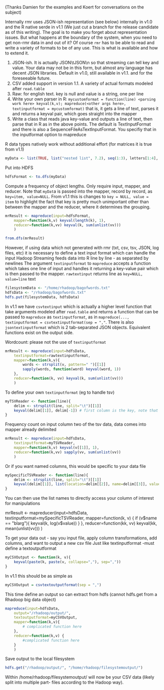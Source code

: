 (Thanks Damien for the examples and Koert for conversations on the subject)

Internally rmr uses JSON-ish representation (see below) internally in v1.0 and the R native serde in v1.1 (We just cut a branch for the
release candidate as of this writing). The goal is to make you forget about representation issues. But what happens at the boundary of the
system, when you need to get non-rmr data in and out of it? Of course `rmr` has to be able to read and write a variety of formats to be of
any use. This is what is available and how to extend it.

1. JSON-ish. It is actually JSON\tJSON\n so that streaming can tell key and value. Your data may not be in this form, but almost any
language has decent JSON libraries. Default in v1.0, still available in v1.1. and for the foreseeable future.
2. CSV added support in version 1.1. A variety of actual formats modeled after `read.table`
4. Raw: for english text. key is null and value is a string, one per line
5. Write your own parser in R: `mycustomformat = function(line) <parsing work here> keyval(k,v);
mapreduce(<other args here>, textinputformat = mycustomformat)`
that is, it gets a line of text, parses it and returns a keyval pair, which goes straight into the mapper
6. Write a class that reads java key-value and outputs a line of text, then parse that in R as in the above points. The default is TextInputFormat and there is also a SequenceFileAsTextInputFormat. You specifiy that in the inputformat option to mapreduce

R data types natively work without additional effort (for matrices it is true from v1.1)

```r
myData <- list(TRUE, list("nested list", 7.2), seq(1:3), letters[1:4], matrix(1:25, nrow=5,ncol=5))
```

Put into HDFS
```r
hdfsFormat <- to.dfs(myData)
```

Compute a frequency of object lengths.  Only require input, mapper, and reducer. Note that `myDat`a is passed into the mapper, record by
record, as `key=item, value=NULL`. From v1.1 this is changes to `key = NULL, value = item` to highlight the fact that key is pretty much
unimportant other than between the mapper and the reducer, where it determines the grouping.

```r
mrResult <- mapreduce(input=hdfsFormat,
    mapper=function(k,v) keyval(length(k), 1),
    reducer=function(k,vv) keyval(k, sum(unlist(vv)))
    )

from.dfs(mrResult)
```

However, if using data which not generated with rmr (txt, csv, tsv, JSON, log files, etc) it is necessary to define a text input format
which can handle the input Hadoop Streaming feeds data into R line by line - as separated by newlines The argument `textinputformat` to
`mapreduce` accepts a function which takes one line of input and handles it returning a key-value pair which is then passed to the mapper.
`rawtextinput` returns line as `key=NULL, value=line` text

```r
filesystemData <- "/home/rhadoop/bagofwords.txt"
hdfsData <- "/rhadoop/bagofwords.txt"
hdfs.put(filesystemData, hdfsData)
```

In v1.1 we have `csvtextinput` which is actually a higher level function that take arguments modeled after `read.table` and returns a
function that can be passed to `mapreduce` as `textinputformat`, as in `mapreduce(..., textinputformat = csvtextinputformat(sep =
","`. There is also `jsontextinputformat` which is 2 tab-separated JSON objects. Equivalent functions exist on the output side.

Wordcount: please not the use of `textinputformat`

```r
mrResult <- mapreduce(input=hdfsData,
    textinputformat=rawtextinputformat,
    mapper=function(k,v){
        words <- strsplit(v, pattern=" ")[[1]]
        sapply(words, function(word) keyval(word, 1))
    },
    reducer=function(k, vv) keyval(k, sum(unlist(vv)))
    )
```

To define your own `textinputformat` (eg to handle tsv)

```r
myTSVReader <- function(line){
    delim <- strsplit(line, split="\t")[[1]]
    keyval(delim[[1]], delim[-1]) # first column is the key, note that column indexes moved by 1
}
```

Frequency count on input column two of the tsv data, data comes into mapper already delimited

```r
mrResult <- mapreduce(input=hdfsData,
    textinputformat=myTSVReader,
    mapper=function(k,v) keyval(v[[1]], 1),
    reducer=function(k,vv) sapply(vv, sum(unlist(vv))
    )
```

Or if you want named columns, this would be specific to your data file

```r
mySpecificTSVReader <- function(line){
    delim <- strsplit(line, split="\t")[[1]]
    keyval(delim[[1]], list(location=delim[[2]], name=delim[[3]], value=delim[[4]]))
}
```

You can then use the list names to directly access your column of interest for manipulations

mrResult <- mapreducer(input=hdfsData,
    textinputformat=mySpecificTSVReader,
    mapper=function(k, v) { 
        if (v$name == "blarg"){
            keyval(k, log(v$value))
        }
    },
    reducer=function(kk, vv) keyval(kk, mean(unlist(vv)))
    )

To get your data out - say you input file, apply column transformations, add columns, and want to output a new csv file
Just like textinputformat -must define a textoutputformat

```r
myCSVOutput <- function(k, v){
    keyval(paste(k, paste(v, collapse=","), sep=","))
}
```

In v1.1 this should be as simple as

```r
myCSVOutput = csvtextoutputformat(sep = ",")
```

This time define an output so can extract from hdfs (cannot hdfs.get from a Rhadoop big data object)

```r
mapreduce(input=hdfsData,
    output="/rhadoop/output/",
    textoutputformat=myCSVOutput,
    mapper=function(k,v){
        # complicated function here
    },
    reducer=function(k,v) {
        #complicated function here
    }
    )
```

Save output to the local filesystem

```r
hdfs.get("/rhadoop/output/", "/home/rhadoop/filesystemoutput/")
```

Within /home/rhadoop/filesystemoutput/ will now be your CSV data (likely split into multiple part- files according to the Hadoop way).

